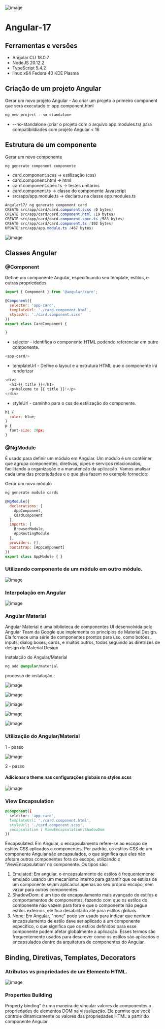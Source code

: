 ![image](https://github.com/FrankDestro/Curso-Angular-17/assets/93776452/c0f490ab-b736-4347-8ac9-a2513cc3a0c1) 

# Angular-17 

## Ferramentas e versões 
* Angular CLI 18.0.7
* NodeJS 20.12.2
* TypeScript 5.4.2
* linux x64 Fedora 40 KDE Plasma

## Criação de um projeto Angular 

Gerar um novo projeto Angular - Ao criar um projeto o primeiro component que será executado é: app.component.html

```css
ng new project --no-standalone 
```
* --no-standalone (criar o projeto com o arquivo app.modules.ts) para compatibildiades com projeto Angular < 16

## Estrutura de um componente 

Gerar um novo componente

```css
ng generate component componente
```

- card.component.scss -> estilização (css)
- card.component.html -> html 
- card.component.spec.ts -> testes unitários
- card.component.ts -> classe do componente Javascript
- src/app/app.module.ts -> declarou na classe app.modules.ts

```css
Angular17/ ng generate component card
CREATE src/app/card/card.component.scss (0 bytes)
CREATE src/app/card/card.component.html (19 bytes)
CREATE src/app/card/card.component.spec.ts (583 bytes)
CREATE src/app/card/card.component.ts (192 bytes)
UPDATE src/app/app.module.ts (467 bytes)
```

![image](https://github.com/FrankDestro/Curso-Angular-17/assets/93776452/c8b75ee0-b490-4b59-b6a0-cd0f68999472)

## Classes Angular 

### @Component
Define um componente Angular, especificando seu template, estilos, e outras propriedades.

```js
import { Component } from '@angular/core';

@Component({
  selector: 'app-card',
  templateUrl: './card.component.html',
  styleUrl: './card.component.scss'
})
export class CardComponent {

}
```

* selector - identifica o componente HTML podendo referenciar em outro componente.
```js
<app-card/>
```
* templateUrl  - Define o layout e a estrutura HTML que o componente irá renderizar
```js
<div>
  <h1>{{ title }}</h1>
  <p>Welcome to {{ title }}!</p>
</div>
```
* styleUrl - caminho para o css de estilização do componente. 
```js
h1 {
  color: blue;
}
p {
  font-size: 20px;
}
```

### @NgModule 
É usado para definir um módulo em Angular. Um módulo é um contêiner que agrupa componentes, diretivas, pipes e serviços relacionados, facilitando a organização e a manutenção da aplicação. Vamos analisar cada uma das propriedades e o que elas fazem no exemplo fornecido:

Gerar um novo módulo 

```css
ng generate module cards
```

```js 
@NgModule({
  declarations: [
    AppComponent,
    CardComponent
  ],
  imports: [
    BrowserModule,
    AppRoutingModule
  ],
  providers: [],
  bootstrap: [AppComponent]
})
export class AppModule { }
```

### Utilizando componente de um módulo em outro módulo. 

![image](https://github.com/FrankDestro/Angular17-Docs/assets/93776452/c70548b7-7234-4665-8e77-b6292a1372f0)

### Interpolação em Angular 

![image](https://github.com/FrankDestro/Angular17-Docs/assets/93776452/37d8015e-b618-48f4-816f-31bed23fa162)

### Angular Material 

Angular Material é uma biblioteca de componentes UI desenvolvida pelo Angular Team da Google que implementa os princípios de Material Design. Ela fornece uma série de componentes prontos para uso, como botões, inputs, dialog boxes, cards, e muitos outros, todos seguindo as diretrizes de design do Material Design

Instalação do Angular/Material 
```css
ng add @angular/material
```

processo de instalação :

![image](https://github.com/FrankDestro/Angular17-Docs/assets/93776452/73ad346e-df77-4714-bed8-cf0e1865930a)

![image](https://github.com/FrankDestro/Angular17-Docs/assets/93776452/9a2aaaff-f89b-4c50-8de1-326c55776c63)

![image](https://github.com/FrankDestro/Angular17-Docs/assets/93776452/5ae515df-57ef-498d-b828-1f8306305915)

![image](https://github.com/FrankDestro/Angular17-Docs/assets/93776452/e95b8bc4-c030-40fb-97e3-fde4ef447af2)

![image](https://github.com/FrankDestro/Angular17-Docs/assets/93776452/1421c454-6e53-4dd4-b8db-def0679a5fc7)

### Utilização do Angular/Material 

1 - passo 

![image](https://github.com/FrankDestro/Angular17-Docs/assets/93776452/48303c2f-4527-4775-ba97-dfc839a5a41c)

2 - passo 

#### Adicionar o theme nas configurações globais no styles.scss

![image](https://github.com/FrankDestro/Angular17-Docs/assets/93776452/a31f98b1-c034-4041-b5d6-fc856e60ad6e)

### View Encapsulation

```css
@Component({
  selector: 'app-card',
  templateUrl: './card.component.html',
  styleUrl: './card.component.scss',
  encapsulation : ViewEncapsulation.ShadowDom
})

```

Encapsulated: Em Angular, o encapsulamento refere-se ao escopo de estilos CSS aplicados a componentes. Por padrão, os estilos CSS de um componente Angular são encapsulados, o que significa que eles não afetam outros componentes fora do escopo, utilizando o ‘ViewEncapsulation’ no componente. Os tipos são:
1.	Emulated: Em angular, o encapsulamento de estilos é frequentemente emulado usando um mecanismo interno para garantir que os estilos de um componente sejam aplicados apenas ao seu próprio escopo, sem vazar para outros componentes.
2.	ShadowDom: é um tipo de encapsulamento mais avançado de estilos e comportamentos de componentes, fazendo com que os estilos do componente não vazem para fora e que o componente não pegue estilos externos, ele fica desabilitado até para estilos globais. 
3.	None: Em Angular, "none" pode ser usado para indicar que nenhum encapsulamento de estilo deve ser aplicado a um componente específico, o que significa que os estilos definidos para esse componente podem afetar globalmente a aplicação.
Esses termos são frequentemente usados para descrever como os estilos são aplicados e encapsulados dentro da arquitetura de componentes do Angular.

## Binding, Diretivas, Templates, Decorators

### Atributos vs propriedades de um Elemento HTML.

![image](https://github.com/FrankDestro/Angular17-Docs/assets/93776452/0349a52d-a0dc-4373-93dd-edb33480ba68)

### Properties Building 

Property binding" é uma maneira de vincular valores de componentes a propriedades de elementos DOM na visualização. Ele permite que você controle dinamicamente os valores das propriedades HTML a partir do componente Angular





